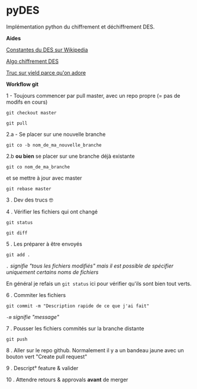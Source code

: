 # pyDES

Implémentation python du chiffrement et déchiffrement DES.

**Aides**

[Constantes du DES sur Wikipedia](https://fr.wikipedia.org/wiki/Constantes_du_DES)

[Algo chiffrement DES](https://www.commentcamarche.net/contents/204-introduction-au-chiffrement-avec-des)

[Truc sur yield parce qu'on adore](https://www.geeksforgeeks.org/use-yield-keyword-instead-return-keyword-python/)



**Workflow git**

1 - Toujours commencer par pull master, avec un repo propre (= pas de modifs en cours)

`git checkout master`

`git pull`

2.a - Se placer sur une nouvelle branche

`git co -b nom_de_ma_nouvelle_branche`
 
2.b **ou bien** se placer sur une branche déjà existante

`git co nom_de_ma_branche`

et se mettre à jour avec master 

`git rebase master`

3 . Dev des trucs 🤓

4 . Vérifier les fichiers qui ont changé

`git status`

`git diff`

5 . Les préparer à être envoyés
 
`git add .`

*`.` signifie "tous les fichiers modifiés" mais il est possible de spécifier uniquement certains noms de fichiers*

En général je refais un `git status` ici pour vérifier qu'ils sont bien tout verts. 

6 . Commiter les fichiers

`git commit -m "Description rapide de ce que j'ai fait"`

*`-m` signifie "message"*

7 . Pousser les fichiers commités sur la branche distante

`git push`

8 . Aller sur le repo github. Normalement il y a un bandeau jaune avec un bouton vert "Create pull request"

9 . Descript° feature & valider

10 . Attendre retours & approvals **avant** de merger 